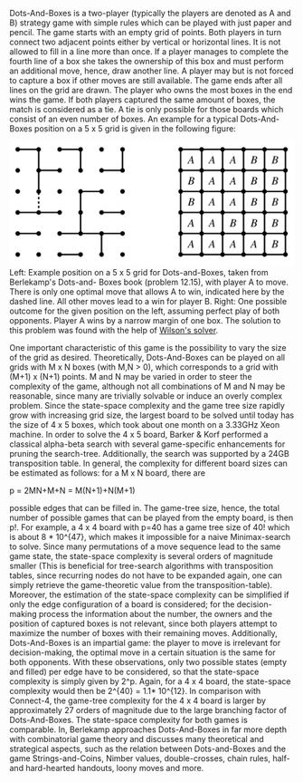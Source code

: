 Dots-And-Boxes is a two-player (typically the players are denoted as A and B) strategy game with simple rules which can be played with just paper and pencil. The game starts with an empty grid of points. Both players in turn connect two adjacent points either by vertical or horizontal lines. It is not allowed to fill in a line more than once. If a player manages to complete the fourth line of a box she takes the ownership of this box and must perform an additional move, hence, draw another line. A player may but is not forced to capture a box if other moves are still available. The game ends after all lines on the grid are drawn. The player who owns the most boxes in the end wins the game. If both players captured the same amount of boxes, the match is considered as a tie. A tie is only possible for those boards which consist of an even number of boxes. An example for a typical Dots-And-Boxes position on a 5 x 5 grid is given in the following figure:


![](dab.png)
Left: Example position on a 5 x 5 grid for Dots-and-Boxes, taken from Berlekamp's Dots-and-
Boxes book (problem 12.15), with player A to move. There is only one optimal move that allows A to
win, indicated here by the dashed line. All other moves lead to a win for player B.
Right: One possible outcome for the given position on the left, assuming perfect play of both opponents.
Player A wins by a narrow margin of one box. The solution to this problem was found with the help of
[Wilson's solver](http://wilson.engr.wisc.edu/boxes/).


One important characteristic of this game is the possibility to vary the size of the grid as desired. Theoretically, Dots-And-Boxes can be played on all grids with M x N boxes (with M,N > 0), which corresponds to a grid with (M+1) x (N+1) points. M and N may be varied in order to steer the complexity of the game, although not all combinations of M and N may be reasonable, since many are trivially solvable or induce an overly complex problem. Since the state-space complexity and the game tree size rapidly grow with increasing grid size, the largest board to be solved until today has the size of 4 x 5 boxes, which took about one month on a 3.33GHz Xeon machine. In order to solve the 4 x 5 board, Barker & Korf performed a classical alpha-beta search with several game-specific enhancements for pruning the search-tree. Additionally, the search was supported by a 24GB transposition table.
In general, the complexity for different board sizes can be estimated as follows: for a M x N board, there are 

p = 2MN+M+N = M(N+1)+N(M+1)

possible edges that can be filled in. The game-tree size, hence, the total number of possible games that can be played from the empty board, is then p!. For example, a 4 x 4 board with p=40 has a game tree size of 40! which is about 8 * 10^{47}, which makes it impossible for a naive Minimax-search to solve. Since many permutations of a move sequence lead to the same game state, the state-space complexity is several orders of magnitude smaller (This is beneficial for tree-search algorithms with transposition tables, since recurring nodes do not have to be expanded again, one can simply retrieve the game-theoretic value from the transposition-table). Moreover, the estimation of the state-space complexity can be simplified if only the edge configuration of a board is considered; for the decision-making process the information about the number, the owners and the position of captured boxes is not relevant, since both players attempt to maximize the number of boxes with their remaining moves. Additionally, Dots-And-Boxes is an impartial game: the player to move is irrelevant for decision-making, the optimal move in a certain situation is the same for both opponents. With these observations, only two possible states (empty and filled) per edge have to be considered, so that the state-space complexity is simply given by 2^p. Again, for a 4 x 4 board, the state-space complexity would then be 2^{40} = 1.1* 10^{12}. In comparison with Connect-4, the game-tree complexity for the 4 x 4 board is larger by approximately 27 orders of magnitude due to the large branching factor of Dots-And-Boxes. The state-space complexity for both games is comparable.
In, Berlekamp approaches Dots-And-Boxes in far more depth with combinatorial game theory and discusses many theoretical and strategical aspects, such as the relation between Dots-and-Boxes and the game Strings-and-Coins, Nimber values,  double-crosses, chain rules, half- and hard-hearted handouts, loony moves and more.

